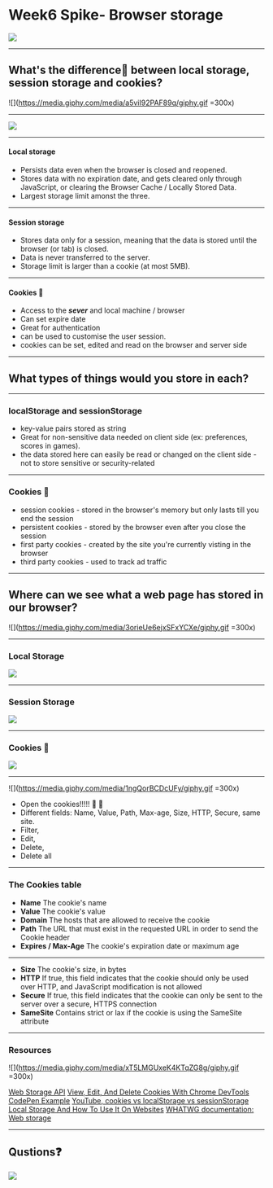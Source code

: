 # Week6 Spike- Browser storage

![](https://media.giphy.com/media/N35rW3vRNeaDC/giphy.gif)

---

## What's the difference:small_red_triangle: between local storage, session storage and cookies? 

![](https://media.giphy.com/media/a5viI92PAF89q/giphy.gif =300x)

---

![](https://i.imgur.com/8Eak2Kw.png)

---

#### Local storage

- Persists data even when the browser is closed and reopened.
- Stores data with no expiration date, and gets cleared only through JavaScript, or clearing the Browser Cache / Locally Stored Data. 
- Largest storage limit amonst the three.


---

#### Session storage

- Stores data only for a session, meaning that the data is stored until the browser (or tab) is closed.
- Data is never transferred to the server.
- Storage limit is larger than a cookie (at most 5MB).

---

#### Cookies :cookie: 

- Access to the **_sever_** and local machine / browser
- Can set expire date 
- Great for authentication 
- can be used to customise the user session.
- cookies can be set, edited and read on the browser and server side

---

## What types of things would you store in each?

---

### localStorage and sessionStorage
- key-value pairs stored as string
- Great for non-sensitive data needed on client side (ex: preferences, scores in games). 
- the data stored here can easily be read or changed on the client side - not to store sensitive or security-related


---

### Cookies :cookie: 
- session cookies - stored in the browser's memory but only lasts till you end the session
- persistent cookies - stored by the browser even after you close the session 
- first party cookies - created by the site you're currently visting in the browser
- third party cookies - used to track ad traffic

---

## Where can we see what a web page has stored in our browser?

![](https://media.giphy.com/media/3orieUe6ejxSFxYCXe/giphy.gif =300x)

---

### Local Storage
![](https://i.imgur.com/YjGOne2.png)

---

### Session Storage
![](https://i.imgur.com/VDOCqQu.png)

---

### Cookies :cookie: 
![](https://i.imgur.com/5qSgTF9.png)

---

![](https://media.giphy.com/media/1ngQorBCDcUFy/giphy.gif =300x)
- Open the cookies!!!!! :open_file_folder: :cookie: 
- Different fields: Name, Value, Path, Max-age, Size, HTTP, Secure, same site. 
- Filter, 
- Edit, 
- Delete, 
- Delete all 

---

### The Cookies table
- **Name** The cookie's name
- **Value** The cookie's value
- **Domain** The hosts that are allowed to receive the cookie
- **Path** The URL that must exist in the requested URL in order to send the Cookie header
- **Expires / Max-Age** The cookie's expiration date or maximum age

---

- **Size** The cookie's size, in bytes
- **HTTP** If true, this field indicates that the cookie should only be used over HTTP, and JavaScript modification is not allowed
- **Secure** If true, this field indicates that the cookie can only be sent to the server over a secure, HTTPS connection
- **SameSite** Contains strict or lax if the cookie is using the SameSite attribute

---

### Resources

![](https://media.giphy.com/media/xT5LMGUxeK4KTqZG8g/giphy.gif =300x)

[Web Storage API](https://developer.mozilla.org/en-US/docs/Web/API/Web_Storage_API)
[View, Edit, And Delete Cookies With Chrome DevTools](https://developers.google.com/web/tools/chrome-devtools/storage/cookies)
[CodePen Example](https://codepen.io/beaucarnes/pen/KmeRMx)
[YouTube, cookies vs localStorage vs sessionStorage](https://www.youtube.com/watch?v=AwicscsvGLg)
[Local Storage And How To Use It On Websites](https://www.smashingmagazine.com/2010/10/local-storage-and-how-to-use-it/)
[WHATWG documentation: Web storage](https://html.spec.whatwg.org/multipage/webstorage.html)

---

## Qustions:question: 

![](https://media.giphy.com/media/kDfGTmnbS9Ljm9hnwq/giphy.gif)